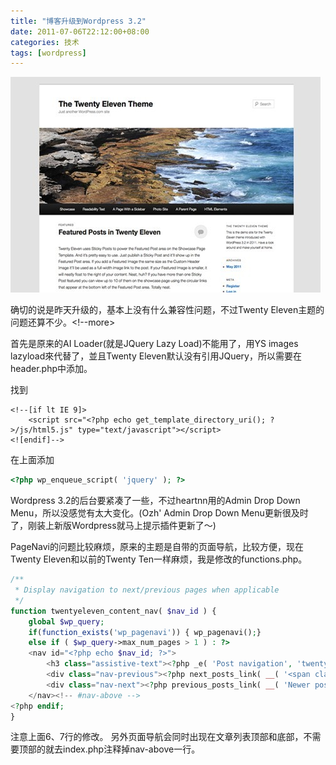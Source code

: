 ```yaml
---
title: "博客升级到Wordpress 3.2"
date: 2011-07-06T22:12:00+08:00
categories: 技术
tags: [wordpress]
---
```


![](/uploads/2011/07/wordpress-3.2.jpg)

确切的说是昨天升级的，基本上没有什么兼容性问题，不过Twenty Eleven主题的问题还算不少。<!--more>

首先是原来的AI Loader(就是JQuery Lazy Load)不能用了，用YS images lazyload來代替了，並且Twenty Eleven默认没有引用JQuery，所以需要在header.php中添加。

找到

```htmlbars
<!--[if lt IE 9]>
    <script src="<?php echo get_template_directory_uri(); ?>/js/html5.js" type="text/javascript"></script>
<![endif]-->
```

在上面添加

```php
<?php wp_enqueue_script( 'jquery' ); ?>
```

Wordpress 3.2的后台要紧凑了一些，不过heartnn用的Admin Drop Down Menu，所以没感觉有太大变化。(Ozh' Admin Drop Down Menu更新很及时了，刚装上新版Wordpress就马上提示插件更新了～)

PageNavi的问题比较麻烦，原来的主题是自带的页面导航，比较方便，现在Twenty Eleven和以前的Twenty Ten一样麻烦，我是修改的functions.php。

```php
/**
 * Display navigation to next/previous pages when applicable
 */
function twentyeleven_content_nav( $nav_id ) {
    global $wp_query;
    if(function_exists('wp_pagenavi')) { wp_pagenavi();}
    else if ( $wp_query->max_num_pages > 1 ) : ?>
    <nav id="<?php echo $nav_id; ?>">
        <h3 class="assistive-text"><?php _e( 'Post navigation', 'twentyeleven' ); ?></h3>
	    <div class="nav-previous"><?php next_posts_link( __( '<span class="meta-nav">&larr;</span> Older posts', 'twentyeleven' ) ); ?></div>
	    <div class="nav-next"><?php previous_posts_link( __( 'Newer posts <span class="meta-nav">&rarr;</span>', 'twentyeleven' ) ); ?></div>
	</nav><!-- #nav-above -->
<?php endif;
}
```

注意上面6、7行的修改。 另外页面导航会同时出现在文章列表顶部和底部，不需要顶部的就去index.php注释掉nav-above一行。
